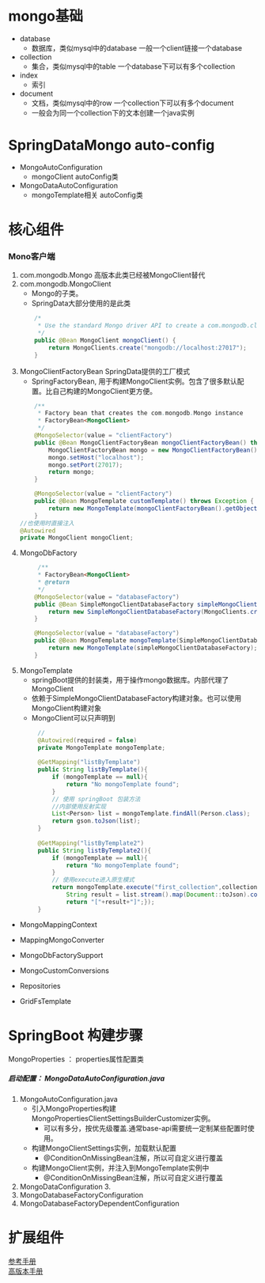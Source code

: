 # mongo基础
* database
  * 数据库，类似mysql中的database 一般一个client链接一个database
* collection
  * 集合，类似mysql中的table 一个database下可以有多个collection
* index
  * 索引
* document
  * 文档，类似mysql中的row 一个collection下可以有多个document
  * 一般会为同一个collection下的文本创建一个java实例


# SpringDataMongo auto-config
* MongoAutoConfiguration
  * mongoClient autoConfig类
* MongoDataAutoConfiguration
  * mongoTemplate相关 autoConfig类

# 核心组件
### Mono客户端
1. com.mongodb.Mongo 高版本此类已经被MongoClient替代
2. com.mongodb.MongoClient 
   *  Mongo的子类。
   * SpringData大部分使用的是此类
    ~~~java
        /*
         * Use the standard Mongo driver API to create a com.mongodb.client.MongoClient instance.
         */
        public @Bean MongoClient mongoClient() {
            return MongoClients.create("mongodb://localhost:27017");
        }
    ~~~
3. MongoClientFactoryBean SpringData提供的工厂模式
   * SpringFactoryBean, 用于构建MongoClient实例。包含了很多默认配置。比自己构建的MongoClient更方便。
    ~~~java
        /**
         * Factory bean that creates the com.mongodb.Mongo instance
         * FactoryBean<MongoClient>
         */
        @MongoSelector(value = "clientFactory")
        public @Bean MongoClientFactoryBean mongoClientFactoryBean() throws Exception {
            MongoClientFactoryBean mongo = new MongoClientFactoryBean();
            mongo.setHost("localhost");
            mongo.setPort(27017);
            return mongo;
        }
    
        @MongoSelector(value = "clientFactory")
        public @Bean MongoTemplate customTemplate() throws Exception {
            return new MongoTemplate(mongoClientFactoryBean().getObject(),"test");
        }
    //也使用时直接注入
    @Autowired
    private MongoClient mongoClient;     
    ~~~
4. MongoDbFactory
    ~~~java
         /**
         * FactoryBean<MongoClient>
         * @return
         */
        @MongoSelector(value = "databaseFactory")
        public @Bean SimpleMongoClientDatabaseFactory simpleMongoClientDatabaseFactory(){
            return new SimpleMongoClientDatabaseFactory(MongoClients.create("mongodb://localhost:27017"),"test");
        }
    
        @MongoSelector(value = "databaseFactory")
        public @Bean MongoTemplate mongoTemplate(SimpleMongoClientDatabaseFactory simpleMongoClientDatabaseFactory){
            return new MongoTemplate(simpleMongoClientDatabaseFactory);
        }
    ~~~
5. MongoTemplate
   * springBoot提供的封装类，用于操作mongo数据库。内部代理了MongoClient
   * 依赖于SimpleMongoClientDatabaseFactory构建对象。也可以使用MongoClient构建对象
   * MongoClient可以只声明到
   ~~~java
        //
        @Autowired(required = false)
        private MongoTemplate mongoTemplate;
    
        @GetMapping("listByTemplate")
        public String listByTemplate(){
            if (mongoTemplate == null){
                return "No mongoTemplate found";
            }
            // 使用 springBoot 包装方法
            //内部使用反射实现
            List<Person> list = mongoTemplate.findAll(Person.class);
            return gson.toJson(list);
        }
    
        @GetMapping("listByTemplate2")
        public String listByTemplate2(){
            if (mongoTemplate == null){
                return "No mongoTemplate found";
            }
            // 使用execute进入原生模式
            return mongoTemplate.execute("first_collection",collection -> {  LinkedList<Document> list = collection.find().into(new LinkedList<>());
                String result = list.stream().map(Document::toJson).collect(Collectors.joining(","));
                return "["+result+"]";});
        }
   ~~~
* MongoMappingContext
* MappingMongoConverter
* MongoDbFactorySupport
* MongoCustomConversions

* Repositories
* GridFsTemplate


# SpringBoot 构建步骤
MongoProperties ： properties属性配置类
##### 启动配置： MongoDataAutoConfiguration.java
1. MongoAutoConfiguration.java 
   * 引入MongoProperties构建MongoPropertiesClientSettingsBuilderCustomizer实例。
     * 可以有多分，按优先级覆盖.通常base-api需要统一定制某些配置时使用。
   * 构建MongoClientSettings实例，加载默认配置
     * @ConditionOnMissingBean注解，所以可自定义进行覆盖
   * 构建MongoClient实例，并注入到MongoTemplate实例中
     * @ConditionOnMissingBean注解，所以可自定义进行覆盖
2. MongoDataConfiguration
   3. 
3. MongoDatabaseFactoryConfiguration
4. MongoDatabaseFactoryDependentConfiguration

# 扩展组件



[参考手册](https://www.springcloud.cc/spring-data-mongodb.html#mongodb-getting-started)<br/>
[高版本手册](https://docs.spring.io/spring-data/mongodb/reference/mongodb/template-config.html)